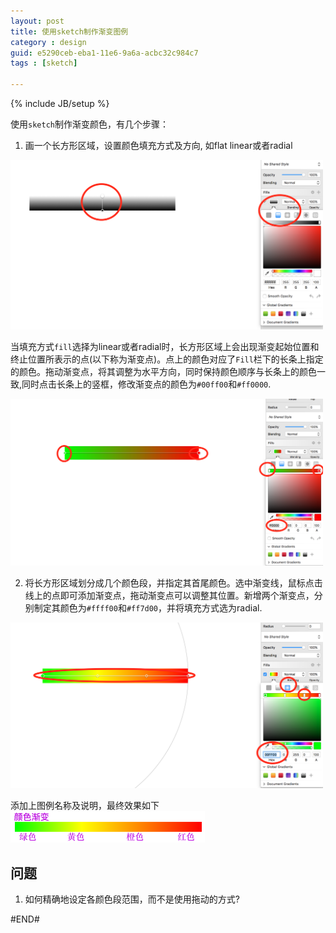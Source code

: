 ```yaml
---
layout: post
title: 使用sketch制作渐变图例
category : design
guid: e5290ceb-eba1-11e6-9a6a-acbc32c984c7
tags : [sketch]

---
```

{% include JB/setup %}

使用`sketch`制作渐变颜色，有几个步骤：
1. 画一个长方形区域，设置颜色填充方式及方向, 如flat linear或者radial

<img src="/assets/images/sketch/gradient-vertical.png" width="500" alt="gradient-vertical">

当填充方式`fill`选择为linear或者radial时，长方形区域上会出现渐变起始位置和终止位置所表示的点(以下称为渐变点)。点上的颜色对应了`Fill`栏下的长条上指定的颜色。拖动渐变点，将其调整为水平方向，同时保持颜色顺序与长条上的颜色一致,同时点击长条上的竖框，修改渐变点的颜色为`#00ff00`和`#ff0000`.

<img src="/assets/images/sketch/gradient-horizontal.png" width="500" alt="gradient-horizontal">



2. 将长方形区域划分成几个颜色段，并指定其首尾颜色。选中渐变线，鼠标点击线上的点即可添加渐变点，拖动渐变点可以调整其位置。新增两个渐变点，分别制定其颜色为`#ffff00`和`#ff7d00`，并将填充方式选为radial.

<img src="/assets/images/sketch/gradient-multiple.png" width="500" alt="gradient-multiple">


添加上图例名称及说明，最终效果如下
![gradient-legend](/assets/images/sketch/gradient-legend.png)


## 问题
1. 如何精确地设定各颜色段范围，而不是使用拖动的方式?


#END#





